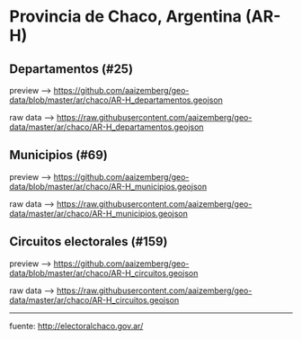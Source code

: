 # Provincia de Chaco, Argentina (AR-H)

## Departamentos (#25)

preview --> https://github.com/aaizemberg/geo-data/blob/master/ar/chaco/AR-H_departamentos.geojson

raw data --> https://raw.githubusercontent.com/aaizemberg/geo-data/master/ar/chaco/AR-H_departamentos.geojson

## Municipios (#69)
preview --> https://github.com/aaizemberg/geo-data/blob/master/ar/chaco/AR-H_municipios.geojson

raw data --> https://raw.githubusercontent.com/aaizemberg/geo-data/master/ar/chaco/AR-H_municipios.geojson

## Circuitos electorales (#159)
preview --> https://github.com/aaizemberg/geo-data/blob/master/ar/chaco/AR-H_circuitos.geojson

raw data --> https://raw.githubusercontent.com/aaizemberg/geo-data/master/ar/chaco/AR-H_circuitos.geojson

___

fuente: http://electoralchaco.gov.ar/
